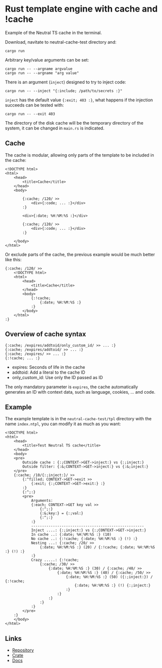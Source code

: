 Rust template engine with cache and !cache
==========================================

Example of the Neutral TS cache in the terminal.

Download, navitate to neutral-cache-test directory and:

```plaintext
cargo run
```

Arbitrary key/value arguments can be set:

```plaintext
cargo run -- --argname argvalue
cargo run -- --argname "arg value"
```

There is an argument (`inject`) designed to try to inject code:

```plaintext
cargo run -- --inject "{:include; /path/to/secrets :}"
```

`inject` has the default value `{:exit; 403 :}`, what happens if the injection succeeds can be tested with:

```plaintext
cargo run -- --exit 403
```

The directory of the disk cache will be the temporary directory of the system, it can be changed in `main.rs` is indicated.

Cache
-----

The cache is modular, allowing only parts of the template to be included in the cache:

```plaintext
<!DOCTYPE html>
<html>
    <head>
        <title>Cache</title>
    </head>
    <body>

        {:cache; /120/ >>
            <div>{:code; ... :}</div>
        :}

        <div>{:date; %H:%M:%S :}</div>

        {:cache; /120/ >>
            <div>{:code; ... :}</div>
        :}

    </body>
</html>
```
Or exclude parts of the cache, the previous example would be much better like this:

```plaintext
{:cache; /120/ >>
    <!DOCTYPE html>
    <html>
        <head>
            <title>Cache</title>
        </head>
        <body>
            {:!cache;
                {:date; %H:%M:%S :}
            :}
        </body>
    </html>
:}
```

Overview of cache syntax
------------------------

```plaintext
{:cache; /expires/addtoid/only_custom_id/ >> ... :}
{:cache; /expires/addtoid/ >> ... :}
{:cache; /expires/ >> ... :}
{:!cache; ... :}
```

* expires: Seconds of life in the cache
* addtoid: Add a literal to the cache ID
* only_custom_id: Use only the ID passed as ID

The only mandatory parameter is `expires`, the cache automatically generates an ID with context data, such as language, cookies, ... and code.

Example
-------

The example template is in the `neutral-cache-test/tpl` directory with the name `index.ntpl`, you can modify it as much as you want:

```plaintext
<!DOCTYPE html>
<html>
    <head>
        <title>Test Neutral TS cache</title>
    </head>
    <body>
    <pre>
        Outside cache : {:;CONTEXT->GET->inject:} vs {:;inject:}
        Outside filter: {:&;CONTEXT->GET->inject:} vs {:&;inject:}
    </pre>
    {:cache; /10/{:;inject:}/ >>
        {:^filled; CONTEXT->GET->exit >>
            {:exit; {:;CONTEXT->GET->exit:} :}
        :}
        {:^;:}
        <pre>
            Arguments:
            {:each; CONTEXT->GET key val >>
                {:^;:}
                {:&;key:} = {:;val:}
                {:^;:}
            :}
            ----------------------------------------------------
            Inject ....: {:;inject:} vs {:;CONTEXT->GET->inject:}
            In cache ..: {:date; %H:%M:%S :} (10)
            No cache ..: {:!cache; {:date; %H:%M:%S :} (!) :}
            Nesting ...: {:cache; /20/ >>
                {:date; %H:%M:%S :} (20) / {:!cache; {:date; %H:%M:%S :} (!) :}
            :}
            Crazy .....: {:!cache;
                {:cache; /30/ >>
                    {:date; %H:%M:%S :} (30) / {:cache; /40/ >>
                        {:date; %H:%M:%S :} (40) / {:cache; /50/ >>
                            {:date; %H:%M:%S :} (50) ({:;inject:}) / {:!cache;
                                {:date; %H:%M:%S :} (!) {:;inject:}
                            :}
                        :}
                    :}
                :}
            :}
        </pre>
    :}
    </body>
</html>
```

Links
-----
- [Repository](https://gitlab.com/neutralfw/neutralts)
- [Crate](https://crates.io/crates/neutralts)
- [Docs](https://docs.rs/neutralts/latest/neutralts/doc/index.html)
